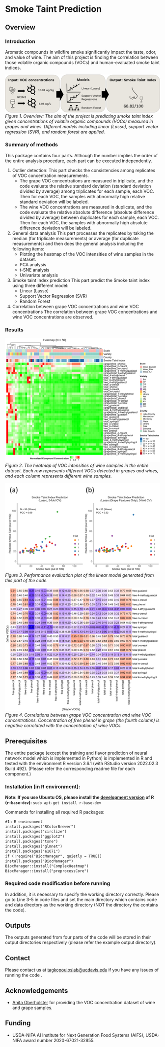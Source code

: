 # Smoke Taint Prediction
## Overview

### Introduction
Aromatic compounds in wildfire smoke significantly impact the taste, odor, and value of wine. The aim of this project is finding the correlation between those volatile organic compounds (VOCs) and human-evaluated smoke taint indices. 

![Figure 1. Overview: The aim of the project is predicting smoke taint index given concentrations of volatile organic compounds (VOCs) measured in grapes and wines. Different models including linear (Lasso), support vector regression (SVR), and random forest are applied.](./figure/figure1.svg)
*Figure 1. Overview: The aim of the project is predicting smoke taint index given concentrations of volatile organic compounds (VOCs) measured in grapes and wines. Different models including linear (Lasso), support vector regression (SVR), and random forest are applied.*

### Summary of methods
This package contains four parts. Although the number implies the order of the entire analysis procedure, each part can be executed independently.
 1. Outlier detection:
 This part checks the consistencies among replicates of VOC concentration measurements. 
     - The grape VOC concentrations are measured in triplicate, and the code evaluate the relative standard deviation (standard deviation divided by average) among triplicates for each sample, each VOC. Then for each VOC, the samples with abnormally high relative standard deviation will be labeled.
     -  The wine VOC concentrations are measured in duplicate, and the code evaluate the relative absolute difference (absolute difference divided by average) between duplicates for each sample, each VOC. Then for each VOC, the samples with abnormally high absolute difference deviation will be labeled.
 2. General data analysis
 This part processes the replicates by taking the median (for triplicate measurements) or average (for duplicate measurements) and then does the general analysis including the following items:
     - Plotting the heatmap of the VOC intensities of wine samples in the dataset.
     - PCA analysis
     - t-SNE analysis
     - Univariate analysis
 3. Smoke taint index prediction
 This part predict the Smoke taint index using three different model:
     - Linear (Lasso)
     - Support Vector Regression (SVR)
     - Random Forest
 4. Correlation between grape VOC concentrations and wine VOC concentrations
 The correlation between grape VOC concentrations and wine VOC concentrations are observed.
 
### Results

![Figure 2. The heatmap of VOC intensities of wine samples in the entire dataset. Each row represents different VOCs detected in grapes and wines, and each column represents different wine samples.](./figure/figure2.svg)
     *Figure 2. The heatmap of VOC intensities of wine samples in the entire dataset. Each row represents different VOCs detected in grapes and wines, and each column represents different wine samples.*

![Figure 3. Performance evaluation plot of the linear model generated from this part of the code.](./figure/figure3.svg)
     *Figure 3. Performance evaluation plot of the linear model generated from this part of the code.*

![Figure 4. Correlations between grape VOC concentration and wine VOC concentrations. Concentration of free phenol in grape (the fourth column) is negative correlated with the concentration of wine VOCs.](./figure/figure4.svg)
 *Figure 4. Correlations between grape VOC concentration and wine VOC concentrations. Concentration of free phenol in grape (the fourth column) is negative correlated with the concentration of wine VOCs.*

## Prerequisites
The entire package (except the training and flavor prediction of neural network model which is implemented in Python) is implemented in R and tested with the environment R version 3.6.1 (with RStudio version 2022.02.3 Build 492).
(Please refer the corresponding readme file for each component.)

### Installation (in R environment):

 **Note: If you use Ubuntu OS, please install the [development version](https://packages.ubuntu.com/focal/r-base-dev) of R (`r-base-dev`):**
 `sudo apt-get install r-base-dev`
 
Commands for installing all required R packages:

    #In R environment
    install.packages("RColorBrewer")
    install.packages("circlize")
    install.packages("ggplot2")
    install.packages("tsne")
    install.packages("glmnet")
    install.packages("e1071")
    if (!require("BiocManager", quietly = TRUE))
    install.packages("BiocManager")
    BiocManager::install("ComplexHeatmap")
    BiocManager::install("preprocessCore")

### Required code modification before running
In addition, it is necessary to specify the working directory correctly. Please go to Line 3-5 in code files and set the main directory which contains code and data directory as the working directory (NOT the directory the contains the code).

## Outputs
The outputs generated from four parts of the code will be stored in their output directories respectively (please refer the example output directory).


## Contact
Please contact us at [tagkopouloslab@ucdavis.edu](mailto:tagkopouloslab@ucdavis.edu) if you have any issues of running the code .

## Acknowledgements

-   [Anita Oberholster](https://wineserver.ucdavis.edu/people/anita-oberholster#/) for providing the VOC concentration dataset of wine and grape samples.

## Funding

-   USDA-NIFA AI Institute for Next Generation Food Systems (AIFS), USDA-NIFA award number 2020-67021-32855.